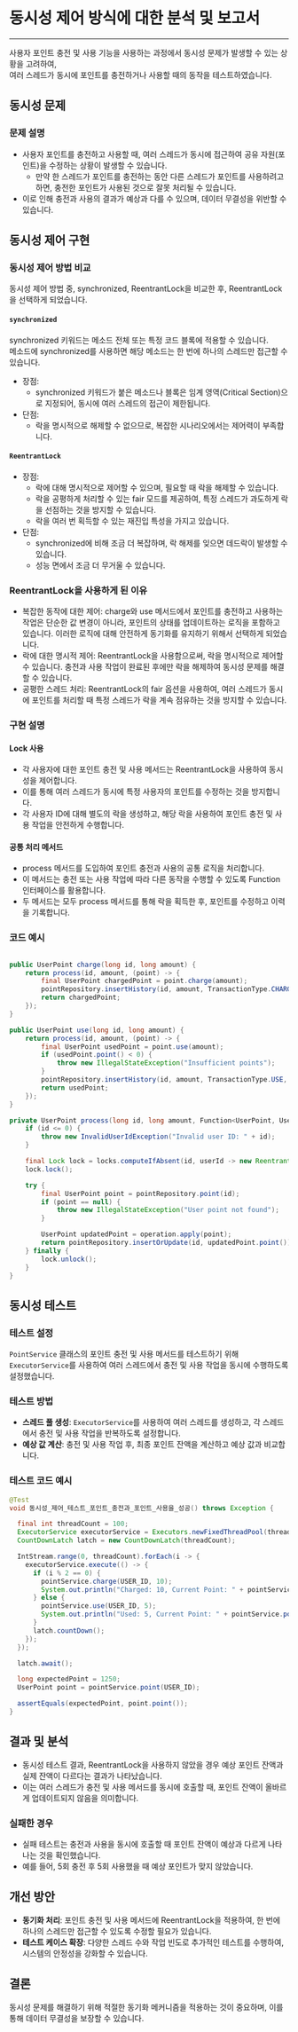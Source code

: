 # 동시성 제어 방식에 대한 분석 및 보고서

---

사용자 포인트 충전 및 사용 기능을 사용하는 과정에서 동시성 문제가 발생할 수 있는 상황을 고려하여, <br/>
여러 스레드가 동시에 포인트를 충전하거나 사용할 때의 동작을 테스트하였습니다.

## 동시성 문제
### 문제 설명
- 사용자 포인트를 충전하고 사용할 때, 여러 스레드가 동시에 접근하여 공유 자원(포인트)을 수정하는 상황이 발생할 수 있습니다.
  - 만약 한 스레드가 포인트를 충전하는 동안 다른 스레드가 포인트를 사용하려고 하면, 충전한 포인트가 사용된 것으로 잘못 처리될 수 있습니다.
- 이로 인해 충전과 사용의 결과가 예상과 다를 수 있으며, 데이터 무결성을 위반할 수 있습니다.

## 동시성 제어 구현
### 동시성 제어 방법 비교
동시성 제어 방법 중, synchronized, ReentrantLock을 비교한 후, ReentrantLock을 선택하게 되었습니다.
#### `synchronized`
synchronized 키워드는 메소드 전체 또는 특정 코드 블록에 적용할 수 있습니다. <br/>
메소드에 synchronized를 사용하면 해당 메소드는 한 번에 하나의 스레드만 접근할 수 있습니다.
  - 장점: 
    - synchronized 키워드가 붙은 메소드나 블록은 임계 영역(Critical Section)으로 지정되어, 동시에 여러 스레드의 접근이 제한됩니다.
  - 단점:
    - 락을 명시적으로 해제할 수 없으므로, 복잡한 시나리오에서는 제어력이 부족합니다.
#### `ReentrantLock`
  - 장점: 
    - 락에 대해 명시적으로 제어할 수 있으며, 필요할 때 락을 해제할 수 있습니다. 
    - 락을 공평하게 처리할 수 있는 fair 모드를 제공하여, 특정 스레드가 과도하게 락을 선점하는 것을 방지할 수 있습니다. 
    - 락을 여러 번 획득할 수 있는 재진입 특성을 가지고 있습니다. 
  - 단점:
    - synchronized에 비해 조금 더 복잡하며, 락 해제를 잊으면 데드락이 발생할 수 있습니다. 
    - 성능 면에서 조금 더 무거울 수 있습니다.
### ReentrantLock을 사용하게 된 이유
- 복잡한 동작에 대한 제어: charge와 use 메서드에서 포인트를 충전하고 사용하는 작업은 단순한 값 변경이 아니라, 포인트의 상태를 업데이트하는 로직을 포함하고 있습니다. 이러한 로직에 대해 안전하게 동기화를 유지하기 위해서 선택하게 되었습니다.
- 락에 대한 명시적 제어: ReentrantLock을 사용함으로써, 락을 명시적으로 제어할 수 있습니다. 충전과 사용 작업이 완료된 후에만 락을 해제하여 동시성 문제를 해결할 수 있습니다.
- 공평한 스레드 처리: ReentrantLock의 fair 옵션을 사용하여, 여러 스레드가 동시에 포인트를 처리할 때 특정 스레드가 락을 계속 점유하는 것을 방지할 수 있습니다.

### 구현 설명
#### Lock 사용 
- 각 사용자에 대한 포인트 충전 및 사용 메서드는 ReentrantLock을 사용하여 동시성을 제어합니다.
- 이를 통해 여러 스레드가 동시에 특정 사용자의 포인트를 수정하는 것을 방지합니다.
- 각 사용자 ID에 대해 별도의 락을 생성하고, 해당 락을 사용하여 포인트 충전 및 사용 작업을 안전하게 수행합니다.
#### 공통 처리 메서드
- process 메서드를 도입하여 포인트 충전과 사용의 공통 로직을 처리합니다.
- 이 메서드는 충전 또는 사용 작업에 따라 다른 동작을 수행할 수 있도록 Function 인터페이스를 활용합니다. 
- 두 메서드는 모두 process 메서드를 통해 락을 획득한 후, 포인트를 수정하고 이력을 기록합니다.
### 코드 예시
```java

public UserPoint charge(long id, long amount) {
    return process(id, amount, (point) -> {
        final UserPoint chargedPoint = point.charge(amount);
        pointRepository.insertHistory(id, amount, TransactionType.CHARGE, chargedPoint.updateMillis());
        return chargedPoint;
    });
}

public UserPoint use(long id, long amount) {
    return process(id, amount, (point) -> {
        final UserPoint usedPoint = point.use(amount);
        if (usedPoint.point() < 0) {
            throw new IllegalStateException("Insufficient points");
        }
        pointRepository.insertHistory(id, amount, TransactionType.USE, usedPoint.updateMillis());
        return usedPoint;
    });
}

private UserPoint process(long id, long amount, Function<UserPoint, UserPoint> operation) {
    if (id <= 0) {
        throw new InvalidUserIdException("Invalid user ID: " + id);
    }

    final Lock lock = locks.computeIfAbsent(id, userId -> new ReentrantLock(true));
    lock.lock();

    try {
        final UserPoint point = pointRepository.point(id);
        if (point == null) {
            throw new IllegalStateException("User point not found");
        }

        UserPoint updatedPoint = operation.apply(point);
        return pointRepository.insertOrUpdate(id, updatedPoint.point());
    } finally {
        lock.unlock();
    }
}
```
## 동시성 테스트
### 테스트 설정
`PointService` 클래스의 포인트 충전 및 사용 메서드를 테스트하기 위해 <br/>
`ExecutorService`를 사용하여 여러 스레드에서 충전 및 사용 작업을 동시에 수행하도록 설정했습니다.

### 테스트 방법
- **스레드 풀 생성**: `ExecutorService`를 사용하여 여러 스레드를 생성하고, 각 스레드에서 충전 및 사용 작업을 반복하도록 설정합니다.
- **예상 값 계산**: 충전 및 사용 작업 후, 최종 포인트 잔액을 계산하고 예상 값과 비교합니다.

### 테스트 코드 예시

```java
@Test
void 동시성_제어_테스트_포인트_충전과_포인트_사용을_성공() throws Exception {

  final int threadCount = 100;
  ExecutorService executorService = Executors.newFixedThreadPool(threadCount);
  CountDownLatch latch = new CountDownLatch(threadCount);

  IntStream.range(0, threadCount).forEach(i -> {
    executorService.execute(() -> {
      if (i % 2 == 0) {
        pointService.charge(USER_ID, 10);
        System.out.println("Charged: 10, Current Point: " + pointService.point(USER_ID).point());
      } else {
        pointService.use(USER_ID, 5);
        System.out.println("Used: 5, Current Point: " + pointService.point(USER_ID).point());
      }
      latch.countDown();
    });
  });

  latch.await();

  long expectedPoint = 1250;
  UserPoint point = pointService.point(USER_ID);

  assertEquals(expectedPoint, point.point());
}
```

## 결과 및 분석

- 동시성 테스트 결과, ReentrantLock을 사용하지 않았을 경우 예상 포인트 잔액과 실제 잔액이 다르다는 결과가 나타났습니다.
- 이는 여러 스레드가 충전 및 사용 메서드를 동시에 호출할 때, 포인트 잔액이 올바르게 업데이트되지 않음을 의미합니다.

### 실패한 경우

- 실패 테스트는 충전과 사용을 동시에 호출할 때 포인트 잔액이 예상과 다르게 나타나는 것을 확인했습니다.
- 예를 들어, 5회 충전 후 5회 사용했을 때 예상 포인트가 맞지 않았습니다.

## 개선 방안

- **동기화 처리**: 포인트 충전 및 사용 메서드에 ReentrantLock을 적용하여, 한 번에 하나의 스레드만 접근할 수 있도록 수정할 필요가 있습니다.
- **테스트 케이스 확장**: 다양한 스레드 수와 작업 빈도로 추가적인 테스트를 수행하여, 시스템의 안정성을 강화할 수 있습니다.

## 결론
동시성 문제를 해결하기 위해 적절한 동기화 메커니즘을 적용하는 것이 중요하며, 이를 통해 데이터 무결성을 보장할 수 있습니다.